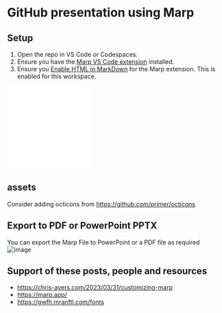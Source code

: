 # GitHub presentation using Marp

## Setup
1. Open the repo in VS Code or Codespaces.
2. Ensure you have the [Marp VS Code extension](https://github.com/marp-team/marp-vscode) installed.
3. Ensure you [Enable HTML in MarkDown](https://github.com/marp-team/marp-vscode/blob/main/README.md#enable-html-in-marp-markdown-%EF%B8%8F) for the Marp extension. This is enabled for this workspace.

![](/assets/github-mark-white.svg)

## assets
Consider adding octicons from https://github.com/primer/octicons

## Export to PDF or PowerPoint PPTX
You can export the Marp File to PowerPoint or a PDF file as required
<img width="559" alt="image" src="https://github.com/gitstua/marp-stu1/assets/25424433/88e76a9a-fb95-4fb7-8f45-706caf525087">

## Support of these posts, people and resources
- https://chris-ayers.com/2023/03/31/customizing-marp
- https://marp.app/
- https://gwfh.mranftl.com/fonts

